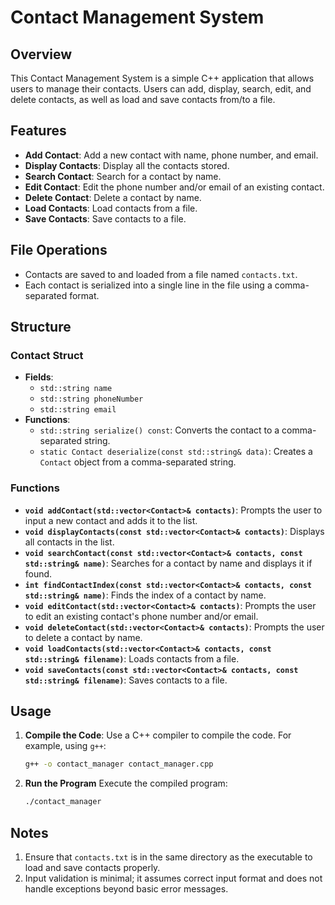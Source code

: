 # Contact Management System

## Overview

This Contact Management System is a simple C++ application that allows users to manage their contacts. Users can add, display, search, edit, and delete contacts, as well as load and save contacts from/to a file.

## Features

- **Add Contact**: Add a new contact with name, phone number, and email.
- **Display Contacts**: Display all the contacts stored.
- **Search Contact**: Search for a contact by name.
- **Edit Contact**: Edit the phone number and/or email of an existing contact.
- **Delete Contact**: Delete a contact by name.
- **Load Contacts**: Load contacts from a file.
- **Save Contacts**: Save contacts to a file.

## File Operations

- Contacts are saved to and loaded from a file named `contacts.txt`.
- Each contact is serialized into a single line in the file using a comma-separated format.

## Structure

### Contact Struct

- **Fields**:
  - `std::string name`
  - `std::string phoneNumber`
  - `std::string email`
- **Functions**:
  - `std::string serialize() const`: Converts the contact to a comma-separated string.
  - `static Contact deserialize(const std::string& data)`: Creates a `Contact` object from a comma-separated string.

### Functions

- **`void addContact(std::vector<Contact>& contacts)`**: Prompts the user to input a new contact and adds it to the list.
- **`void displayContacts(const std::vector<Contact>& contacts)`**: Displays all contacts in the list.
- **`void searchContact(const std::vector<Contact>& contacts, const std::string& name)`**: Searches for a contact by name and displays it if found.
- **`int findContactIndex(const std::vector<Contact>& contacts, const std::string& name)`**: Finds the index of a contact by name.
- **`void editContact(std::vector<Contact>& contacts)`**: Prompts the user to edit an existing contact's phone number and/or email.
- **`void deleteContact(std::vector<Contact>& contacts)`**: Prompts the user to delete a contact by name.
- **`void loadContacts(std::vector<Contact>& contacts, const std::string& filename)`**: Loads contacts from a file.
- **`void saveContacts(const std::vector<Contact>& contacts, const std::string& filename)`**: Saves contacts to a file.

## Usage

1. **Compile the Code**:
   Use a C++ compiler to compile the code. For example, using `g++`:
   ```sh
   g++ -o contact_manager contact_manager.cpp

2. **Run the Program**
   Execute the compiled program:
   ```sh
   ./contact_manager

## Notes
1. Ensure that `contacts.txt` is in the same directory as the executable to load and save contacts properly.
2. Input validation is minimal; it assumes correct input format and does not handle exceptions beyond basic error messages.
